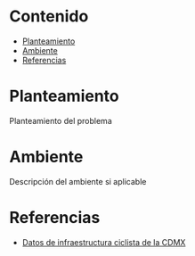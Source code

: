 # Contenido
-   [Planteamiento](#planteamiento)
-   [Ambiente](#ambiente)
-   [Referencias](#referencias)

# Planteamiento
Planteamiento del problema

# Ambiente
Descripción del ambiente si aplicable

# Referencias

* [Datos de infraestructura ciclista de la CDMX](https://datos.cdmx.gob.mx/dataset/infraestructura-vial-ciclista/resource/1cf94274-0bf6-4220-b959-8aa0ec68a326?inner_span=True)